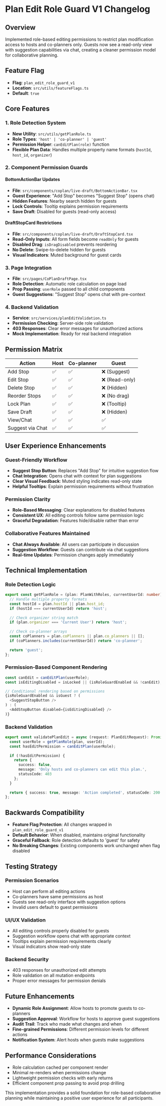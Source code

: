 
# Plan Edit Role Guard V1 Changelog

## Overview
Implemented role-based editing permissions to restrict plan modification access to hosts and co-planners only. Guests now see a read-only view with suggestion capabilities via chat, creating a cleaner permission model for collaborative planning.

## Feature Flag
- **Flag**: `plan_edit_role_guard_v1`
- **Location**: `src/utils/featureFlags.ts`
- **Default**: `true`

## Core Features

### 1. Role Detection System
- **New Utility**: `src/utils/getPlanRole.ts`
- **Role Types**: `'host' | 'co-planner' | 'guest'`
- **Permission Helper**: `canEditPlan(role)` function
- **Flexible Plan Data**: Handles multiple property name formats (`hostId`, `host_id`, `organizer`)

### 2. Component Permission Guards

#### BottomActionBar Updates
- **File**: `src/components/coplan/live-draft/BottomActionBar.tsx`
- **Guest Experience**: "Add Stop" becomes "Suggest Stop" (opens chat)
- **Hidden Features**: Nearby search hidden for guests
- **Lock Controls**: Tooltip explains permission requirements
- **Save Draft**: Disabled for guests (read-only access)

#### DraftStopCard Restrictions
- **File**: `src/components/coplan/live-draft/DraftStopCard.tsx`
- **Read-Only Inputs**: All form fields become `readOnly` for guests
- **Disabled Drag**: `isDragDisabled` prevents reordering
- **No Delete**: Swipe-to-delete hidden for guests
- **Visual Indicators**: Muted background for guest cards

### 3. Page Integration
- **File**: `src/pages/CoPlanDraftPage.tsx`
- **Role Detection**: Automatic role calculation on page load
- **Prop Passing**: `userRole` passed to all child components
- **Guest Suggestions**: "Suggest Stop" opens chat with pre-context

### 4. Backend Validation
- **Service**: `src/services/planEditValidation.ts`
- **Permission Checking**: Server-side role validation
- **403 Responses**: Clear error messages for unauthorized actions
- **Mock Implementation**: Ready for real backend integration

## Permission Matrix

| Action | Host | Co-planner | Guest |
|--------|------|------------|-------|
| Add Stop | ✅ | ✅ | ❌ (Suggest) |
| Edit Stop | ✅ | ✅ | ❌ (Read-only) |
| Delete Stop | ✅ | ✅ | ❌ (Hidden) |
| Reorder Stops | ✅ | ✅ | ❌ (No drag) |
| Lock Plan | ✅ | ✅ | ❌ (Tooltip) |
| Save Draft | ✅ | ✅ | ❌ (Hidden) |
| View/Chat | ✅ | ✅ | ✅ |
| Suggest via Chat | ✅ | ✅ | ✅ |

## User Experience Enhancements

### Guest-Friendly Workflow
- **Suggest Stop Button**: Replaces "Add Stop" for intuitive suggestion flow
- **Chat Integration**: Opens chat with context for plan suggestions
- **Clear Visual Feedback**: Muted styling indicates read-only state
- **Helpful Tooltips**: Explain permission requirements without frustration

### Permission Clarity
- **Role-Based Messaging**: Clear explanations for disabled features
- **Consistent UX**: All editing controls follow same permission logic
- **Graceful Degradation**: Features hide/disable rather than error

### Collaborative Features Maintained
- **Chat Always Available**: All users can participate in discussion
- **Suggestion Workflow**: Guests can contribute via chat suggestions
- **Real-time Updates**: Permission changes apply immediately

## Technical Implementation

### Role Detection Logic
```typescript
export const getPlanRole = (plan: PlanWithRoles, currentUserId: number): PlanRole => {
  // Handle multiple property formats
  const hostId = plan.hostId || plan.host_id;
  if (hostId === currentUserId) return 'host';
  
  // Check organizer string match
  if (plan.organizer === 'Current User') return 'host';
  
  // Check co-planner arrays
  const coPlanners = plan.coPlanners || plan.co_planners || [];
  if (coPlanners.includes(currentUserId)) return 'co-planner';
  
  return 'guest';
};
```

### Permission-Based Component Rendering
```typescript
const canEdit = canEditPlan(userRole);
const isEditingDisabled = isLocked || (isRoleGuardEnabled && !canEdit);

// Conditional rendering based on permissions
{isRoleGuardEnabled && isGuest ? (
  <SuggestStopButton />
) : (
  <AddStopButton disabled={isEditingDisabled} />
)}
```

### Backend Validation
```typescript
export const validatePlanEdit = async (request: PlanEditRequest): Promise<PlanEditResponse> => {
  const userRole = getPlanRole(plan, userId);
  const hasEditPermission = canEditPlan(userRole);
  
  if (!hasEditPermission) {
    return {
      success: false,
      message: 'Only hosts and co-planners can edit this plan.',
      statusCode: 403
    };
  }
  
  return { success: true, message: 'Action completed', statusCode: 200 };
};
```

## Backwards Compatibility
- **Feature Flag Protection**: All changes wrapped in `plan_edit_role_guard_v1`
- **Default Behavior**: When disabled, maintains original functionality
- **Graceful Fallback**: Role detection defaults to 'guest' for safety
- **No Breaking Changes**: Existing components work unchanged when flag disabled

## Testing Strategy

### Permission Scenarios
- Host can perform all editing actions
- Co-planners have same permissions as host
- Guests see read-only interface with suggestion options
- Invalid users default to guest permissions

### UI/UX Validation
- All editing controls properly disabled for guests
- Suggestion workflow opens chat with appropriate context
- Tooltips explain permission requirements clearly
- Visual indicators show read-only state

### Backend Security
- 403 responses for unauthorized edit attempts
- Role validation on all mutation endpoints
- Proper error messages for permission denials

## Future Enhancements
- **Dynamic Role Assignment**: Allow hosts to promote guests to co-planners
- **Suggestion Approval**: Workflow for hosts to approve guest suggestions
- **Audit Trail**: Track who made what changes and when
- **Fine-grained Permissions**: Different permission levels for different actions
- **Notification System**: Alert hosts when guests make suggestions

## Performance Considerations
- Role calculation cached per component render
- Minimal re-renders when permissions change
- Lightweight permission checks with early returns
- Efficient component prop passing to avoid prop drilling

This implementation provides a solid foundation for role-based collaborative planning while maintaining a positive user experience for all participants.
